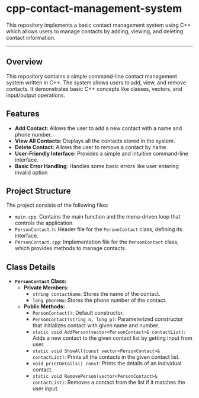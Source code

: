 # cpp-contact-management-system
This repository implements a basic contact management system using C++ which allows users to manage contacts by adding, viewing, and deleting contact information.

---
## Overview

This repository contains a simple command-line contact management system written in C++. The system allows users to add, view, and remove contacts. It demonstrates basic C++ concepts like classes, vectors, and input/output operations.

## Features

*   **Add Contact:** Allows the user to add a new contact with a name and phone number.
*   **View All Contacts:** Displays all the contacts stored in the system.
*   **Delete Contact:** Allows the user to remove a contact by name.
*   **User-Friendly Interface:** Provides a simple and intuitive command-line interface.
*  **Basic Error Handling**: Handles some basic errors like user entering invalid option

## Project Structure

The project consists of the following files:

*   `main.cpp`: Contains the main function and the menu-driven loop that controls the application.
*   `PersonContact.h`: Header file for the `PersonContact` class, defining its interface.
*   `PersonContact.cpp`: Implementation file for the `PersonContact` class, which provides methods to manage contacts.

## Class Details

*   **`PersonContact` Class:**
    *   **Private Members:**
        *   `string contactName`: Stores the name of the contact.
        *   `long phoneNo`: Stores the phone number of the contact.
    *   **Public Methods:**
        *   `PersonContact()`: Default constructor.
        *   `PersonContact(string n, long p)`: Parameterized constructor that initializes contact with given name and number.
        *   `static void AddPerson(vector<PersonContact>& contactList)`: Adds a new contact to the given contact list by getting input from user.
        *   `static void ShowAll(const vector<PersonContact>& contactList)`: Prints all the contacts in the given contact list.
        *   `void printDetails() const`: Prints the details of an individual contact.
        *  `static void RemovePerson(vector<PersonContact>& contactList)`: Removes a contact from the list if it matches the user input.
